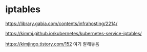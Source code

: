 # iptables

https://library.gabia.com/contents/infrahosting/2214/

https://kimmj.github.io/kubernetes/kubernetes-service-iptables/

https://kimjingo.tistory.com/152 여기 잘해놓음
